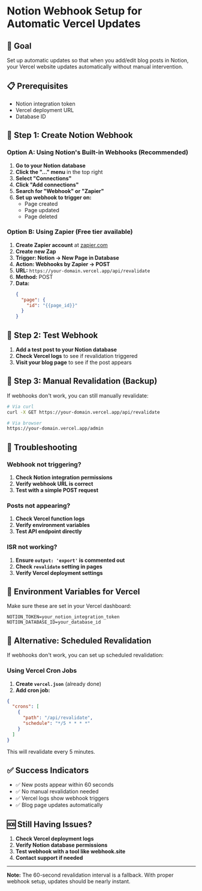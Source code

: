 # Notion Webhook Setup for Automatic Vercel Updates

## 🎯 Goal
Set up automatic updates so that when you add/edit blog posts in Notion, your Vercel website updates automatically without manual intervention.

## 📋 Prerequisites
- Notion integration token
- Vercel deployment URL
- Database ID

## 🔧 Step 1: Create Notion Webhook

### Option A: Using Notion's Built-in Webhooks (Recommended)

1. **Go to your Notion database**
2. **Click the "..." menu** in the top right
3. **Select "Connections"**
4. **Click "Add connections"**
5. **Search for "Webhook" or "Zapier"**
6. **Set up webhook to trigger on:**
   - Page created
   - Page updated
   - Page deleted

### Option B: Using Zapier (Free tier available)

1. **Create Zapier account** at [zapier.com](https://zapier.com)
2. **Create new Zap**
3. **Trigger: Notion → New Page in Database**
4. **Action: Webhooks by Zapier → POST**
5. **URL:** `https://your-domain.vercel.app/api/revalidate`
6. **Method:** POST
7. **Data:** 
   ```json
   {
     "page": {
       "id": "{{page_id}}"
     }
   }
   ```

## 🔧 Step 2: Test Webhook

1. **Add a test post to your Notion database**
2. **Check Vercel logs** to see if revalidation triggered
3. **Visit your blog page** to see if the post appears

## 🔧 Step 3: Manual Revalidation (Backup)

If webhooks don't work, you can still manually revalidate:

```bash
# Via curl
curl -X GET https://your-domain.vercel.app/api/revalidate

# Via browser
https://your-domain.vercel.app/admin
```

## 🚨 Troubleshooting

### Webhook not triggering?
1. **Check Notion integration permissions**
2. **Verify webhook URL is correct**
3. **Test with a simple POST request**

### Posts not appearing?
1. **Check Vercel function logs**
2. **Verify environment variables**
3. **Test API endpoint directly**

### ISR not working?
1. **Ensure `output: 'export'` is commented out**
2. **Check `revalidate` setting in pages**
3. **Verify Vercel deployment settings**

## 📝 Environment Variables for Vercel

Make sure these are set in your Vercel dashboard:

```env
NOTION_TOKEN=your_notion_integration_token
NOTION_DATABASE_ID=your_database_id
```

## 🔄 Alternative: Scheduled Revalidation

If webhooks don't work, you can set up scheduled revalidation:

### Using Vercel Cron Jobs

1. **Create `vercel.json`** (already done)
2. **Add cron job:**

```json
{
  "crons": [
    {
      "path": "/api/revalidate",
      "schedule": "*/5 * * * *"
    }
  ]
}
```

This will revalidate every 5 minutes.

## ✅ Success Indicators

- ✅ New posts appear within 60 seconds
- ✅ No manual revalidation needed
- ✅ Vercel logs show webhook triggers
- ✅ Blog page updates automatically

## 🆘 Still Having Issues?

1. **Check Vercel deployment logs**
2. **Verify Notion database permissions**
3. **Test webhook with a tool like webhook.site**
4. **Contact support if needed**

---

**Note:** The 60-second revalidation interval is a fallback. With proper webhook setup, updates should be nearly instant. 